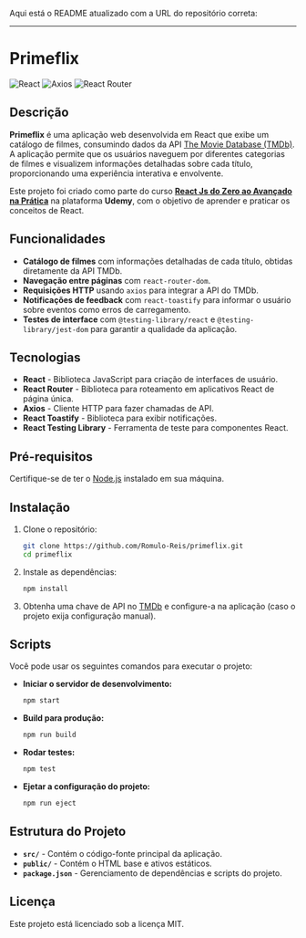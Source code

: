 Aqui está o README atualizado com a URL do repositório correta:

---

# Primeflix

![React](https://img.shields.io/badge/React-18.3.1-blue.svg) ![Axios](https://img.shields.io/badge/Axios-1.7.7-blue.svg) ![React Router](https://img.shields.io/badge/React%20Router-6.28.0-blue.svg)

## Descrição

**Primeflix** é uma aplicação web desenvolvida em React que exibe um catálogo de filmes, consumindo dados da API [The Movie Database (TMDb)](https://www.themoviedb.org/). A aplicação permite que os usuários naveguem por diferentes categorias de filmes e visualizem informações detalhadas sobre cada título, proporcionando uma experiência interativa e envolvente.

Este projeto foi criado como parte do curso [**React Js do Zero ao Avançado na Prática**](https://www.udemy.com/share/101ybQ3@JR3RMe9rdQEKcNAasfH409QnfyZimGA3tzLNT0d-fwR5yH7000y5fc8O0BjwlklA/) na plataforma **Udemy**, com o objetivo de aprender e praticar os conceitos de React.

## Funcionalidades

- **Catálogo de filmes** com informações detalhadas de cada título, obtidas diretamente da API TMDb.
- **Navegação entre páginas** com `react-router-dom`.
- **Requisições HTTP** usando `axios` para integrar a API do TMDb.
- **Notificações de feedback** com `react-toastify` para informar o usuário sobre eventos como erros de carregamento.
- **Testes de interface** com `@testing-library/react` e `@testing-library/jest-dom` para garantir a qualidade da aplicação.

## Tecnologias

- **React** - Biblioteca JavaScript para criação de interfaces de usuário.
- **React Router** - Biblioteca para roteamento em aplicativos React de página única.
- **Axios** - Cliente HTTP para fazer chamadas de API.
- **React Toastify** - Biblioteca para exibir notificações.
- **React Testing Library** - Ferramenta de teste para componentes React.

## Pré-requisitos

Certifique-se de ter o [Node.js](https://nodejs.org/) instalado em sua máquina.

## Instalação

1. Clone o repositório:

   ```bash
   git clone https://github.com/Romulo-Reis/primeflix.git
   cd primeflix
   ```

2. Instale as dependências:

   ```bash
   npm install
   ```

3. Obtenha uma chave de API no [TMDb](https://www.themoviedb.org/documentation/api) e configure-a na aplicação (caso o projeto exija configuração manual).

## Scripts

Você pode usar os seguintes comandos para executar o projeto:

- **Iniciar o servidor de desenvolvimento:**

  ```bash
  npm start
  ```

- **Build para produção:**

  ```bash
  npm run build
  ```

- **Rodar testes:**

  ```bash
  npm test
  ```

- **Ejetar a configuração do projeto:**

  ```bash
  npm run eject
  ```

## Estrutura do Projeto

- **`src/`** - Contém o código-fonte principal da aplicação.
- **`public/`** - Contém o HTML base e ativos estáticos.
- **`package.json`** - Gerenciamento de dependências e scripts do projeto.

## Licença

Este projeto está licenciado sob a licença MIT.